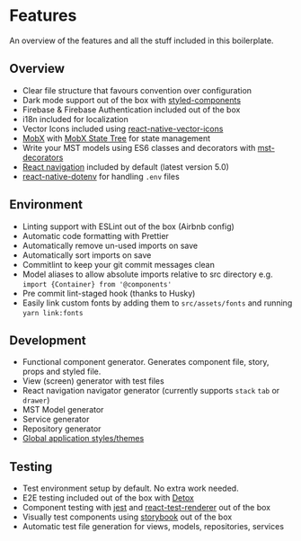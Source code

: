# Features

An overview of the features and all the stuff included in this boilerplate.

## Overview

- Clear file structure that favours convention over configuration
- Dark mode support out of the box with [styled-components](https://styled-components.com)
- Firebase & Firebase Authentication included out of the box
- i18n included for localization
- Vector Icons included using [react-native-vector-icons](https://github.com/oblador/react-native-vector-icons)
- [MobX](https://mobx.js.org) with [MobX State Tree](https://mobx-state-tree.js.org/intro/philosophy) for state management
- Write your MST models using ES6 classes and decorators with [mst-decorators](https://github.com/farwayer/mst-decorators)
- [React navigation](https://reactnavigation.org) included by default (latest version 5.0)
- [react-native-dotenv](https://github.com/zetachang/react-native-dotenv) for handling `.env` files

## Environment

- Linting support with ESLint out of the box (Airbnb config)
- Automatic code formatting with Prettier
- Automatically remove un-used imports on save
- Automatically sort imports on save
- Commitlint to keep your git commit messages clean
- Model aliases to allow absolute imports relative to src directory e.g. `import {Container} from '@components'`
- Pre commit lint-staged hook (thanks to Husky)
- Easily link custom fonts by adding them to `src/assets/fonts` and running `yarn link:fonts`

## Development

- Functional component generator. Generates component file, story, props and styled file.
- View (screen) generator with test files
- React navigation navigator generator (currently supports `stack` `tab` or `drawer`)
- MST Model generator
- Service generator
- Repository generator
- [Global application styles/themes](./src/theme/application.ts)

## Testing

- Test environment setup by default. No extra work needed.
- E2E testing included out of the box with [Detox](https://github.com/wix/Detox)
- Component testing with [jest](https://jestjs.io) and [react-test-renderer](https://reactjs.org/docs/test-renderer.html) out of the box
- Visually test components using [storybook](https://storybook.js.org) out of the box
- Automatic test file generation for views, models, repositories, services
